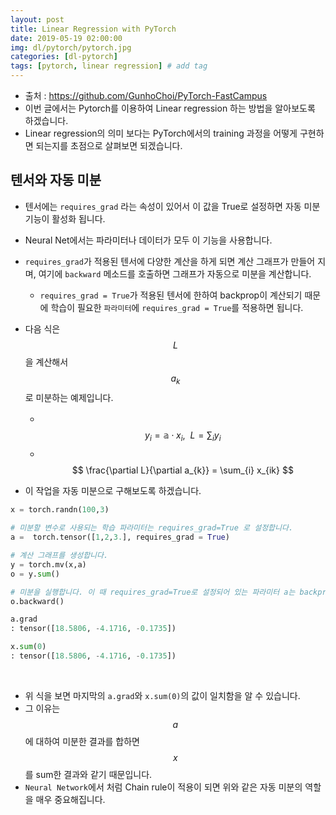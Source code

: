 ```yaml
---
layout: post
title: Linear Regression with PyTorch
date: 2019-05-19 02:00:00
img: dl/pytorch/pytorch.jpg
categories: [dl-pytorch] 
tags: [pytorch, linear regression] # add tag
---
```


+ 출처 : https://github.com/GunhoChoi/PyTorch-FastCampus
+ 이번 글에서는 Pytorch를 이용하여 Linear regression 하는 방법을 알아보도록 하겠습니다.
+ Linear regression의 의미 보다는 PyTorch에서의 training 과정을 어떻게 구현하면 되는지를 초점으로 살펴보면 되겠습니다.

## 텐서와 자동 미분

+ 텐서에는 `requires_grad` 라는 속성이 있어서 이 값을 True로 설정하면 자동 미분 기능이 활성화 됩니다.
+ Neural Net에서는 파라미터나 데이터가 모두 이 기능을 사용합니다.
+ `requires_grad`가 적용된 텐서에 다양한 계산을 하게 되면 계산 그래프가 만들어 지며, 여기에 `backward` 메소드를 호출하면 그래프가 자동으로 미분을 계산합니다.
  + `requires_grad = True`가 적용된 텐서에 한하여 backprop이 계산되기 때문에 학습이 필요한 `파라미터`에 `requires_grad = True`를 적용하면 됩니다.

+ 다음 식은 $$ L $$ 을 계산해서 $$ a_{k} $$로 미분하는 예제입니다.
  + 　$$ y_{i} = \mathbb a \cdot x_{i}, \ \ L = \sum_{i} y_{i} $$
  + 　$$ \frac{\partial L}{\partial a_{k}} = \sum_{i} x_{ik} $$
+ 이 작업을 자동 미분으로 구해보도록 하겠습니다.

```python
x = torch.randn(100,3)

# 미분할 변수로 사용되는 학습 파라미터는 requires_grad=True 로 설정합니다.
a =  torch.tensor([1,2,3.], requires_grad = True)

# 계산 그래프를 생성합니다.
y = torch.mv(x,a)
o = y.sum()

# 미분을 실행합니다. 이 때 requires_grad=True로 설정되어 있는 파라미터 a는 backprop이 실행 됩니다.
o.backward()

a.grad
: tensor([18.5806, -4.1716, -0.1735])

x.sum(0)
: tensor([18.5806, -4.1716, -0.1735])
```

<br>

+ 위 식을 보면 마지막의 `a.grad`와 `x.sum(0)`의 값이 일치함을 알 수 있습니다.
+ 그 이유는 $$ a $$에 대하여 미분한 결과를 합하면 $$ x $$를 sum한 결과와 같기 때문입니다.
+ `Neural Network`에서 처럼 Chain rule이 적용이 되면 위와 같은 자동 미분의 역할을 매우 중요해집니다.
